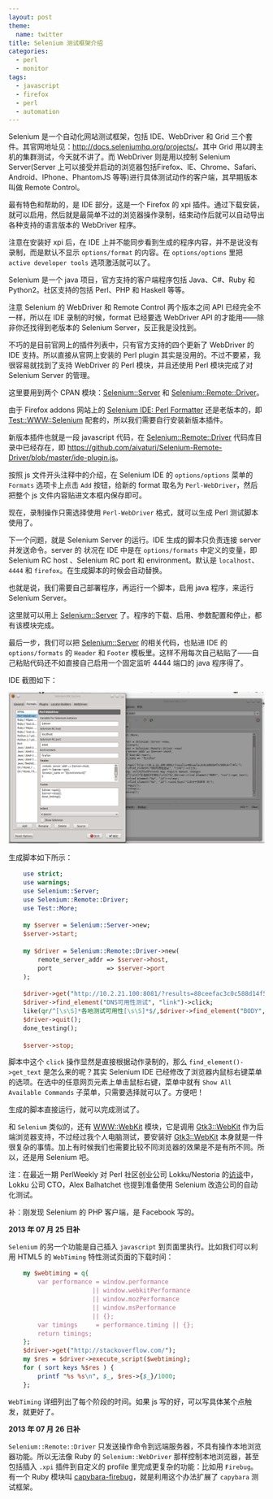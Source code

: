 ```yaml
---
layout: post
theme:
  name: twitter
title: Selenium 测试框架介绍
categories:
  - perl
  - monitor
tags:
  - javascript
  - firefox
  - perl
  - automation
---
```


Selenium 是一个自动化网站测试框架，包括 IDE、WebDriver 和 Grid 三个套件。其官网地址见：<http://docs.seleniumhq.org/projects/>。其中 Grid 用以跨主机的集群测试，今天就不讲了。而 WebDriver 则是用以控制 Selenium Server(Server 上可以接受并启动的浏览器包括Firefox、IE、Chrome、Safari、Android、IPhone、PhantomJS 等等)进行具体测试动作的客户端，其早期版本叫做 Remote Control。

最有特色和帮助的，是 IDE 部分，这是一个 Firefox 的 xpi 插件。通过下载安装，就可以启用，然后就是最简单不过的浏览器操作录制，结束动作后就可以自动导出各种支持的语言版本的 WebDriver 程序。

注意在安装好 xpi 后，在 IDE 上并不能同步看到生成的程序内容，并不是说没有录制，而是默认不显示 `options/format` 的内容。在 `options/options` 里把 `active developer tools` 选项激活就可以了。

Selenium 是一个 java 项目，官方支持的客户端程序包括 Java、C#、Ruby 和 Python2。社区支持的包括 Perl、PHP 和 Haskell 等等。

注意 Selenium 的 WebDriver 和 Remote Control 两个版本之间 API 已经完全不一样，所以在 IDE 录制的时候，format 已经要选 WebDriver API 的才能用——除非你还找得到老版本的 Selenium Server，反正我是没找到。

不巧的是目前官网上的插件列表中，只有官方支持的四个更新了 WebDriver 的 IDE 支持。所以直接从官网上安装的 Perl plugin 其实是没用的。不过不要紧，我很容易就找到了支持 WebDriver 的 Perl 模块，并且还使用 Perl 模块完成了对 Selenium Server 的管理。

这里要用到两个 CPAN 模块：[Selenium::Server](https://metacpan.org/module/Selenium::Server) 和 [Selenium::Remote::Driver](https://metacpan.org/module/Selenium::Remote::Driver)。

由于 Firefox addons 网站上的 [Selenium IDE: Perl Formatter](https://addons.mozilla.org/zh-CN/firefox/addon/selenium-ide-perl-formatter/?src=search) 还是老版本的，即 [Test::WWW::Selenium](https://metacpan.org/module/Test::WWW::Selenium) 配套的，所以我们需要自行安装新版本插件。

新版本插件也就是一段 javascript 代码，在 [Selenium::Remote::Driver](https://metacpan.org/module/Selenium::Remote::Driver) 代码库目录中已经存在，即 <https://github.com/aivaturi/Selenium-Remote-Driver/blob/master/ide-plugin.js>。

按照 js 文件开头注释中的介绍，在 Selenium IDE 的 `options/options` 菜单的 `Formats` 选项卡上点击 `Add` 按钮，给新的 format 取名为 `Perl-WebDriver`，然后把整个 js 文件内容贴进文本框内保存即可。

现在，录制操作只需选择使用 `Perl-WebDriver` 格式，就可以生成 Perl 测试脚本使用了。

下一个问题，就是 Selenium Server 的运行。IDE 生成的脚本只负责连接 server 并发送命令。server 的 状况在 IDE 中是在 `options/formats` 中定义的变量，即 Selenium RC host 、Selenium RC port 和 environment。默认是 `localhost`、`4444` 和 `firefox`。在生成脚本的时候会自动替换。

也就是说，我们需要自己部署程序，再运行一个脚本，启用 java 程序，来运行 Selenium Server。

这里就可以用上 [Selenium::Server](https://metacpan.org/module/Selenium::Server) 了。程序的下载、启用、参数配置和停止，都有该模块完成。

最后一步，我们可以把 [Selenium::Server](https://metacpan.org/module/Selenium::Server) 的相关代码，也贴进 IDE 的 `options/formats` 的 `Header` 和 `Footer` 模板里。这样不用每次自己粘贴了——自己粘贴代码还不如直接自己启用一个固定监听 4444 端口的 java 程序得了。

IDE 截图如下：

![selenium-ide](/images/uploads/selenium-ide.png)

生成脚本如下所示：

```perl
    use strict;
    use warnings;
    use Selenium::Server;
    use Selenium::Remote::Driver;
    use Test::More;
    
    my $server = Selenium::Server->new;
    $server->start;
    
    my $driver = Selenium::Remote::Driver->new(
        remote_server_addr => $server->host,
        port               => $server->port
    );
    
    $driver->get("http://10.2.21.100:8081/?results=88ceefac3c0c588d14f579d0c47f74fc");
    $driver->find_element("DNS可用性测试", "link")->click;
    like(qr/^[\s\S]*各地测试可用性[\s\S]*$/,$driver->find_element("BODY", "css")->get_text);
    $driver->quit();
    done_testing();
    
    $server->stop;
```

脚本中这个 `click` 操作显然是直接根据动作录制的，那么 `find_element()->get_text` 是怎么来的呢？其实 Selenium IDE 已经修改了浏览器内鼠标右键菜单的选项。在选中的任意网页元素上单击鼠标右键，菜单中就有 `Show All Available Commands` 子菜单，只需要选择就可以了。方便吧！

生成的脚本直接运行，就可以完成测试了。

和 `Selenium` 类似的，还有 [WWW::WebKit](https://metacpan.org/module/WWW::WebKit) 模块，它是调用 [Gtk3::WebKit](https://metacpan.org/module/Gtk3::WebKit) 作为后端浏览器支持，不过经过我个人电脑测试，要安装好 [Gtk3::WebKit](https://metacpan.org/module/Gtk3::WebKit) 本身就是一件很复杂的事情。加上有时候我们也需要比较不同浏览器的效果是不是有所不同。所以，还是用 Selenium 吧。

注：在最近一期 PerlWeekly 对 Perl 社区创业公司 Lokku/Nestoria 的[访谈](http://blogs.perl.org/user/ovid/2013/07/perl-startups-lokkunestoria.html)中，Lokku 公司 CTO，Alex Balhatchet 也提到准备使用 Selenium 改造公司的自动化测试。

补：刚发现 Selenium 的 PHP 客户端，是 Facebook 写的。

__2013 年 07 月 25 日补__

`Selenium` 的另一个功能是自己插入 `javascript` 到页面里执行。比如我们可以利用 HTML5 的 `WebTiming` 特性测试页面的下载时间：

```perl
    my $webtiming = q{
        var performance = window.performance
                       || window.webkitPerformance
                       || window.mozPerformance
                       || window.msPerformance
                       || {};
        var timings     = performance.timing || {};
        return timings;
    };
    $driver->get("http://stackoverflow.com/");
    my $res = $driver->execute_script($webtiming);
    for ( sort keys %$res ) {
        printf "%s %s\n", $_, $res->{$_}/1000;
    };
```

`WebTiming` 详细列出了每个阶段的时间。如果 js 写的好，可以写具体某个点触发，就更好了。

__2013 年 07 月 26 日补__

`Selenium::Remote::Driver` 只发送操作命令到远端服务器，不具有操作本地浏览器功能。所以无法像 Ruby 的 `Selenium::WebDriver` 那样控制本地浏览器，甚至包括插入 `.xpi` 插件到自定义的 profile 里完成更复杂的功能：比如用 `Firebug`。有一个 Ruby 模块叫 [capybara-firebug](https://github.com/jfirebaugh/capybara-firebug)，就是利用这个办法扩展了 `capybara` 测试框架。

